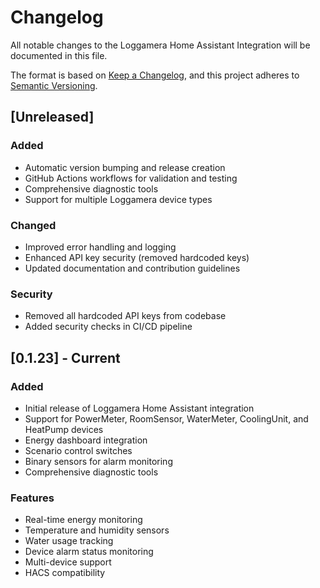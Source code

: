# Changelog

All notable changes to the Loggamera Home Assistant Integration will be documented in this file.

The format is based on [Keep a Changelog](https://keepachangelog.com/en/1.0.0/),
and this project adheres to [Semantic Versioning](https://semver.org/spec/v2.0.0.html).

## [Unreleased]

### Added
- Automatic version bumping and release creation
- GitHub Actions workflows for validation and testing
- Comprehensive diagnostic tools
- Support for multiple Loggamera device types

### Changed
- Improved error handling and logging
- Enhanced API key security (removed hardcoded keys)
- Updated documentation and contribution guidelines

### Security
- Removed all hardcoded API keys from codebase
- Added security checks in CI/CD pipeline

## [0.1.23] - Current

### Added
- Initial release of Loggamera Home Assistant integration
- Support for PowerMeter, RoomSensor, WaterMeter, CoolingUnit, and HeatPump devices
- Energy dashboard integration
- Scenario control switches
- Binary sensors for alarm monitoring
- Comprehensive diagnostic tools

### Features
- Real-time energy monitoring
- Temperature and humidity sensors
- Water usage tracking
- Device alarm status monitoring
- Multi-device support
- HACS compatibility